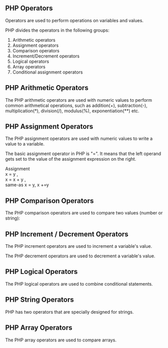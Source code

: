 PHP Operators
-----------------
Operators are used to perform operations on variables and values.

PHP divides the operators in the following groups:

01. Arithmetic operators
02. Assignment operators
03. Comparison operators
04. Increment/Decrement operators
05. Logical operators
06. Array operators
07. Conditional assignment operators

PHP Arithmetic Operators
------------------------------
The PHP arithmetic operators are used with numeric values to perform common arithmetical operations, such as addition(+), subtraction(-), multiplication(*), division(/), modulus(%), exponentiation(**) etc.

PHP Assignment Operators
-----------------------------
The PHP assignment operators are used with numeric values to write a value to a variable.

The basic assignment operator in PHP is "=". It means that the left operand gets set to the value of the assignment expression on the right.

Assignment         
x = y   ,             
x = x + y     ,  
same-as       x = y,    x +=y

PHP Comparison Operators
---------------------------
The PHP comparison operators are used to compare two values (number or string):

PHP Increment / Decrement Operators
-----------------------------------------
The PHP increment operators are used to increment a variable's value.

The PHP decrement operators are used to decrement a variable's value.

PHP Logical Operators
-----------------------
The PHP logical operators are used to combine conditional statements.

PHP String Operators
---------------------
PHP has two operators that are specially designed for strings.

PHP Array Operators
-----------------------
The PHP array operators are used to compare arrays.


